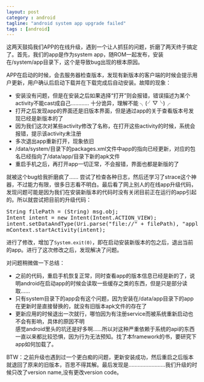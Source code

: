 ```yaml
---
layout: post
category : android
tagline: "android system app upgrade failed"
tags : [android]
---
```

这两天鼓捣我们APP的在线升级，遇到一个让人抓狂的问题，折磨了两天终于搞定了。首先，我们的app是作为system app，随ROM一起发布，安装在/system/app目录下，这个是导致bug出现的根本原因。 
   
APP在启动的时候，会去服务器检查版本，发现有新版本的客户端的时候会提示用户更新，用户确认后启动下载并在下载完成后自动安装。故障的现象：
+ 安装没有问题，但是在安装之后如果选择“打开”则会报错，错误描述为某个activity不能cast成自己………… 十分诡异，理解不能 ╮(╯▽╰)╭ 
+ 打开之后发现app的界面还是旧版本界面，但是通过app的关于查看版本号发现已经是新版本的了
+ 因为我们这次对某些activity修改了名称，在打开这些activity的时候，系统会报错，提示该activity未注册
+ 多次退出app重新打开，现象依旧
+ /data/system/目录下的packages.xml文件中app的指向已经更新，对应的包名已经指向了/data/app/目录下新的apk文件
+ 重启手机之后，再打开app一切正常，不会报错，界面也都是新版的了    

就被这个bug给我折磨疯了…… 尝试了检查各种日志，然后还学习了strace这个神器，不过能力有限，很多日志看不明白。最后看了网上别人的在线app升级代码，发现问题可能是因为我们在安装新版本的代码时没有关闭目前正在运行的app引起的。所以就尝试把目前的升级代码：
<pre>
String filePath = (String) msg.obj;
Intent intent = new Intent(Intent.ACTION_VIEW);
intent.setDataAndType(Uri.parse("file://" + filePath), "application/vnd.android.package-archive");
mContext.startActivity(intent);
</pre>
进行了修改，增加了`System.exit(0)`，即在启动安装新版本的包之后，退出当前的app。进行了这次修改之后，发现解决了问题。    

对问题稍微做一下总结：
+ 之前的代码，重启手机恢复正常，同时查看app的版本信息已经是新的了，说明android在启动app的时候会读取一些缓存之类的东西，但是只是部分读取……
+ 只有system目录下的app会有这个问题，因为安装在/data/app目录下的app在更新时是直接替换的，就没有旧版本apk文件的存在了
+ 更新应用的时候退出一次就行，哪怕因为有注册service而被系统重新启动也不会有影响，具体的原因不明    
感觉android里头的坑还是好多啊……所以对这种严重依赖于系统的api的东西一直以来都比较恐惧，因为行为无法预知。找了本framework的书，要研究下app如何加载了。

BTW：之前升级也遇到过一个更白痴的问题，更新安装成功，然后重启之后版本就退回了原来的旧版本，百思不得其解。最后发现是……………………我们升级的时候只改了version name,没有更改version code。
